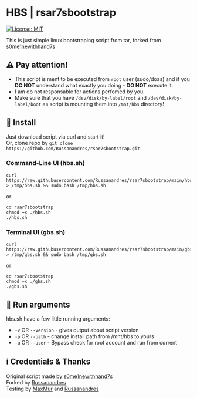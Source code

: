 # HBS | rsar7sbootstrap
[![License: MIT](https://img.shields.io/badge/License-MIT-yellow.svg)](https://opensource.org/licenses/MIT)

This is just simple linux bootstraping script from tar, forked from [s0me1newithhand7s](https://github.com/s0me1newithhand7s/hand7sbootstrap)

## :warning: Pay attention!
- This script is ment to be executed from ```root``` user (sudo/doas) and if you **DO NOT** understand what exactly you doing - **DO NOT** execute it.  
- I am do not responsable for actions perfomed by you.  
- Make sure that you have `/dev/disk/by-label/root` and `/dev/disk/by-label/boot` as script is mounting them into `/mnt/hbs` directory!  

## :floppy_disk: Install
Just download script via curl and start it!  
Or, clone repo by `git clone https://github.com/Russanandres/rsar7sbootstrap.git`  
### Command-Line UI (hbs.sh)
```
curl https://raw.githubusercontent.com/Russanandres/rsar7sbootstrap/main/hbs.sh > /tmp/hbs.sh && sudo bash /tmp/hbs.sh
```
or
```
cd rsar7sbootstrap
chmod +x ./hbs.sh
./hbs.sh
```
### Terminal UI (gbs.sh)
```
curl https://raw.githubusercontent.com/Russanandres/rsar7sbootstrap/main/gbs.sh > /tmp/gbs.sh && sudo bash /tmp/gbs.sh
```
or
```
cd rsar7sbootstrap
chmod +x ./gbs.sh
./gbs.sh
```

## :flags: Run arguments
hbs.sh have a few little running arguments:
- `-v` OR `--version` - gives output about script version
- `-p` OR `--path` - change install path from /mnt/hbs to yours
- `-u` OR `--user` - Bypass check for root account and run from current
<!--- - `-a` OR `--arch` - change your archetecture from amd64 to other --->

  
## :information_source: Credentials & Thanks
Original script made by [s0me1newithhand7s](https://github.com/s0me1newithhand7s/hand7sbootstrap)  
Forked by [Russanandres](https://github.com/Russanandres)  
Testing by [MaxMur](https://github.com/themaxmur/) and [Russanandres](https://github.com/Russanandres)  
